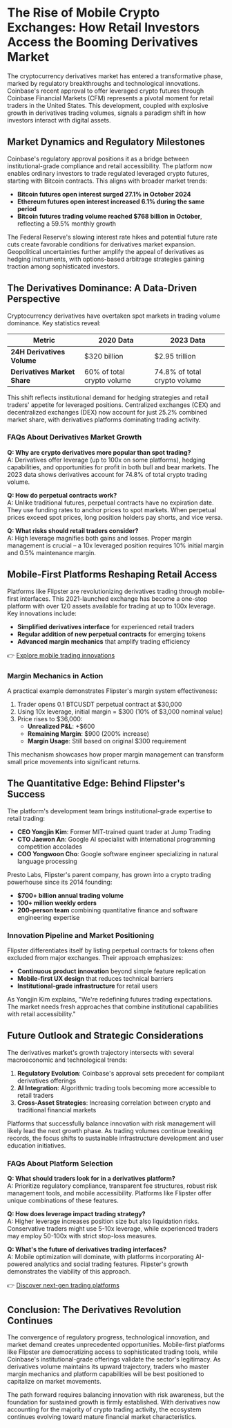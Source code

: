 # The Rise of Mobile Crypto Exchanges: How Retail Investors Access the Booming Derivatives Market  

The cryptocurrency derivatives market has entered a transformative phase, marked by regulatory breakthroughs and technological innovations. Coinbase's recent approval to offer leveraged crypto futures through Coinbase Financial Markets (CFM) represents a pivotal moment for retail traders in the United States. This development, coupled with explosive growth in derivatives trading volumes, signals a paradigm shift in how investors interact with digital assets.  

## Market Dynamics and Regulatory Milestones  

Coinbase's regulatory approval positions it as a bridge between institutional-grade compliance and retail accessibility. The platform now enables ordinary investors to trade regulated leveraged crypto futures, starting with Bitcoin contracts. This aligns with broader market trends:  

- **Bitcoin futures open interest surged 27.1% in October 2024**  
- **Ethereum futures open interest increased 6.1% during the same period**  
- **Bitcoin futures trading volume reached $768 billion in October**, reflecting a 59.5% monthly growth  

The Federal Reserve's slowing interest rate hikes and potential future rate cuts create favorable conditions for derivatives market expansion. Geopolitical uncertainties further amplify the appeal of derivatives as hedging instruments, with options-based arbitrage strategies gaining traction among sophisticated investors.  

## The Derivatives Dominance: A Data-Driven Perspective  

Cryptocurrency derivatives have overtaken spot markets in trading volume dominance. Key statistics reveal:  

| Metric                     | 2020 Data         | 2023 Data           |  
|---------------------------|-------------------|---------------------|  
| **24H Derivatives Volume**| $320 billion      | $2.95 trillion      |  
| **Derivatives Market Share** | 60% of total crypto volume | 74.8% of total crypto volume |  

This shift reflects institutional demand for hedging strategies and retail traders' appetite for leveraged positions. Centralized exchanges (CEX) and decentralized exchanges (DEX) now account for just 25.2% combined market share, with derivatives platforms dominating trading activity.  

### FAQs About Derivatives Market Growth  

**Q: Why are crypto derivatives more popular than spot trading?**  
A: Derivatives offer leverage (up to 100x on some platforms), hedging capabilities, and opportunities for profit in both bull and bear markets. The 2023 data shows derivatives account for 74.8% of total crypto trading volume.  

**Q: How do perpetual contracts work?**  
A: Unlike traditional futures, perpetual contracts have no expiration date. They use funding rates to anchor prices to spot markets. When perpetual prices exceed spot prices, long position holders pay shorts, and vice versa.  

**Q: What risks should retail traders consider?**  
A: High leverage magnifies both gains and losses. Proper margin management is crucial – a 10x leveraged position requires 10% initial margin and 0.5% maintenance margin.  

## Mobile-First Platforms Reshaping Retail Access  

Platforms like Flipster are revolutionizing derivatives trading through mobile-first interfaces. This 2021-launched exchange has become a one-stop platform with over 120 assets available for trading at up to 100x leverage. Key innovations include:  

- **Simplified derivatives interface** for experienced retail traders  
- **Regular addition of new perpetual contracts** for emerging tokens  
- **Advanced margin mechanics** that amplify trading efficiency  

👉 [Explore mobile trading innovations](https://bit.ly/okx-bonus)  

### Margin Mechanics in Action  

A practical example demonstrates Flipster's margin system effectiveness:  
1. Trader opens 0.1 BTCUSDT perpetual contract at $30,000  
2. Using 10x leverage, initial margin = $300 (10% of $3,000 nominal value)  
3. Price rises to $36,000:  
   - **Unrealized P&L**: +$600  
   - **Remaining Margin**: $900 (200% increase)  
   - **Margin Usage**: Still based on original $300 requirement  

This mechanism showcases how proper margin management can transform small price movements into significant returns.  

## The Quantitative Edge: Behind Flipster's Success  

The platform's development team brings institutional-grade expertise to retail trading:  

- **CEO Yongjin Kim**: Former MIT-trained quant trader at Jump Trading  
- **CTO Jaewon An**: Google AI specialist with international programming competition accolades  
- **COO Yongwoon Cho**: Google software engineer specializing in natural language processing  

Presto Labs, Flipster's parent company, has grown into a crypto trading powerhouse since its 2014 founding:  
- **$700+ billion annual trading volume**  
- **100+ million weekly orders**  
- **200-person team** combining quantitative finance and software engineering expertise  

### Innovation Pipeline and Market Positioning  

Flipster differentiates itself by listing perpetual contracts for tokens often excluded from major exchanges. Their approach emphasizes:  

- **Continuous product innovation** beyond simple feature replication  
- **Mobile-first UX design** that reduces technical barriers  
- **Institutional-grade infrastructure** for retail users  

As Yongjin Kim explains, "We're redefining futures trading expectations. The market needs fresh approaches that combine institutional capabilities with retail accessibility."  

## Future Outlook and Strategic Considerations  

The derivatives market's growth trajectory intersects with several macroeconomic and technological trends:  

1. **Regulatory Evolution**: Coinbase's approval sets precedent for compliant derivatives offerings  
2. **AI Integration**: Algorithmic trading tools becoming more accessible to retail traders  
3. **Cross-Asset Strategies**: Increasing correlation between crypto and traditional financial markets  

Platforms that successfully balance innovation with risk management will likely lead the next growth phase. As trading volumes continue breaking records, the focus shifts to sustainable infrastructure development and user education initiatives.  

### FAQs About Platform Selection  

**Q: What should traders look for in a derivatives platform?**  
A: Prioritize regulatory compliance, transparent fee structures, robust risk management tools, and mobile accessibility. Platforms like Flipster offer unique combinations of these features.  

**Q: How does leverage impact trading strategy?**  
A: Higher leverage increases position size but also liquidation risks. Conservative traders might use 5-10x leverage, while experienced traders may employ 50-100x with strict stop-loss measures.  

**Q: What's the future of derivatives trading interfaces?**  
A: Mobile optimization will dominate, with platforms incorporating AI-powered analytics and social trading features. Flipster's growth demonstrates the viability of this approach.  

👉 [Discover next-gen trading platforms](https://bit.ly/okx-bonus)  

## Conclusion: The Derivatives Revolution Continues  

The convergence of regulatory progress, technological innovation, and market demand creates unprecedented opportunities. Mobile-first platforms like Flipster are democratizing access to sophisticated trading tools, while Coinbase's institutional-grade offerings validate the sector's legitimacy. As derivatives volume maintains its upward trajectory, traders who master margin mechanics and platform capabilities will be best positioned to capitalize on market movements.  

The path forward requires balancing innovation with risk awareness, but the foundation for sustained growth is firmly established. With derivatives now accounting for the majority of crypto trading activity, the ecosystem continues evolving toward mature financial market characteristics.